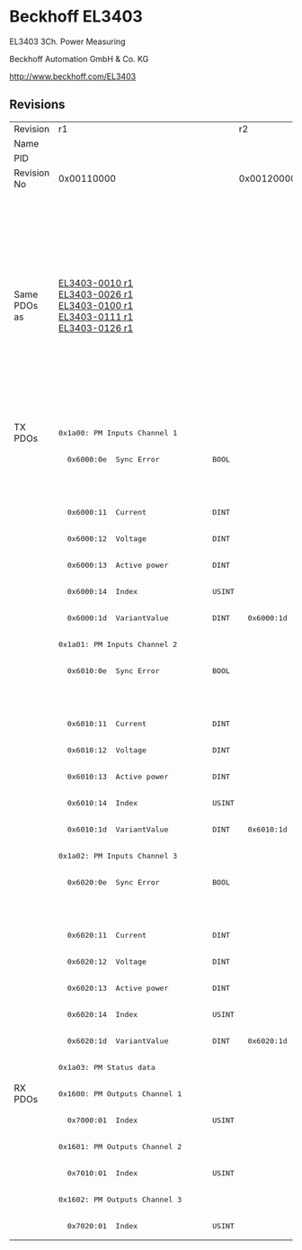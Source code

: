 # Beckhoff EL3403

EL3403 3Ch. Power Measuring

Beckhoff Automation GmbH & Co. KG

http://www.beckhoff.com/EL3403

## Revisions
<table>
<tr >
<td>Revision</td>
<td>r1</td>
<td>r2</td>
<td>r3</td>
<td>r4</td>
<td>r5</td>
<td>r6</td>
<td>r7</td>
</tr>
<tr >
<td>Name</td>
<td colspan=7 align="center">EL3403 3Ch. Power Measuring</td>
</tr>
<tr >
<td>PID</td>
<td colspan=7 align="center">0x0d4b3052</td>
</tr>
<tr >
<td>Revision No</td>
<td>0x00110000</td>
<td>0x00120000</td>
<td>0x00130000</td>
<td>0x00140000</td>
<td>0x00150000</td>
<td>0x00160000</td>
<td>0x00170000</td>
</tr>
<tr >
<td>Same PDOs as</td>
<td><a href="EL3403-0010">EL3403-0010 r1</a><br/><a href="EL3403-0026">EL3403-0026 r1</a><br/><a href="EL3403-0100">EL3403-0100 r1</a><br/><a href="EL3403-0111">EL3403-0111 r1</a><br/><a href="EL3403-0126">EL3403-0126 r1</a></td>
<td colspan=4 align="center"><a href="EL3403-0010">EL3403-0010 r2</a><br/><a href="EL3403-0010">EL3403-0010 r3</a><br/><a href="EL3403-0010">EL3403-0010 r4</a><br/><a href="EL3403-0010">EL3403-0010 r5</a><br/><a href="EL3403-0026">EL3403-0026 r2</a><br/><a href="EL3403-0026">EL3403-0026 r3</a><br/><a href="EL3403-0026">EL3403-0026 r4</a><br/><a href="EL3403-0026">EL3403-0026 r5</a><br/><a href="EL3403-0100">EL3403-0100 r2</a><br/><a href="EL3403-0100">EL3403-0100 r3</a><br/><a href="EL3403-0100">EL3403-0100 r4</a><br/><a href="EL3403-0100">EL3403-0100 r5</a><br/><a href="EL3403-0111">EL3403-0111 r2</a><br/><a href="EL3403-0111">EL3403-0111 r3</a><br/><a href="EL3403-0111">EL3403-0111 r4</a><br/><a href="EL3403-0111">EL3403-0111 r5</a><br/><a href="EL3403-0126">EL3403-0126 r2</a><br/><a href="EL3403-0126">EL3403-0126 r3</a><br/><a href="EL3403-0126">EL3403-0126 r4</a><br/><a href="EL3403-0126">EL3403-0126 r5</a></td>
<td colspan=2 align="center"><a href="EL3403-0010">EL3403-0010 r6</a><br/><a href="EL3403-0010">EL3403-0010 r7</a><br/><a href="EL3403-0010">EL3403-0010 r8</a><br/><a href="EL3403-0026">EL3403-0026 r6</a><br/><a href="EL3403-0026">EL3403-0026 r7</a><br/><a href="EL3403-0026">EL3403-0026 r8</a><br/><a href="EL3403-0100">EL3403-0100 r6</a><br/><a href="EL3403-0100">EL3403-0100 r7</a><br/><a href="EL3403-0100">EL3403-0100 r8</a><br/><a href="EL3403-0111">EL3403-0111 r6</a><br/><a href="EL3403-0111">EL3403-0111 r7</a><br/><a href="EL3403-0111">EL3403-0111 r8</a><br/><a href="EL3403-0126">EL3403-0126 r6</a><br/><a href="EL3403-0126">EL3403-0126 r7</a><br/><a href="EL3403-0126">EL3403-0126 r8</a><br/><a href="EL3403-0333">EL3403-0333 r7</a><br/><a href="EL3403-0333">EL3403-0333 r8</a></td>
</tr>
<tr class="txpdo pdosection">
<td rowspan=25 valign=top>TX PDOs</td>
<td colspan=7 align="left"><pre>0x1a00: PM Inputs Channel 1</pre></td>
<td></td>
</tr>
<tr class="txpdo">
<td colspan=5 align="left"><pre>  0x6000:0e  Sync Error            BOOL</pre></td>
<td colspan=2 align="left"></td>
</tr>
<tr class="txpdo">
<td colspan=5 align="left"></td>
<td colspan=2 align="left"><pre>  0x6000:10  TxPDO Toggle          BOOL</pre></td>
</tr>
<tr class="txpdo">
<td colspan=7 align="left"><pre>  0x6000:11  Current               DINT</pre></td>
</tr>
<tr class="txpdo">
<td colspan=7 align="left"><pre>  0x6000:12  Voltage               DINT</pre></td>
</tr>
<tr class="txpdo">
<td colspan=7 align="left"><pre>  0x6000:13  Active power          DINT</pre></td>
</tr>
<tr class="txpdo">
<td colspan=7 align="left"><pre>  0x6000:14  Index                 USINT</pre></td>
</tr>
<tr class="txpdo">
<td><pre>  0x6000:1d  VariantValue          DINT</pre></td>
<td colspan=6 align="left"><pre>  0x6000:1d  Variant value         DINT</pre></td>
</tr>
<tr class="txpdo pdosection">
<td colspan=7 align="left"><pre>0x1a01: PM Inputs Channel 2</pre></td>
</tr>
<tr class="txpdo">
<td colspan=5 align="left"><pre>  0x6010:0e  Sync Error            BOOL</pre></td>
<td colspan=2 align="left"></td>
</tr>
<tr class="txpdo">
<td colspan=5 align="left"></td>
<td colspan=2 align="left"><pre>  0x6010:10  TxPDO Toggle          BOOL</pre></td>
</tr>
<tr class="txpdo">
<td colspan=7 align="left"><pre>  0x6010:11  Current               DINT</pre></td>
</tr>
<tr class="txpdo">
<td colspan=7 align="left"><pre>  0x6010:12  Voltage               DINT</pre></td>
</tr>
<tr class="txpdo">
<td colspan=7 align="left"><pre>  0x6010:13  Active power          DINT</pre></td>
</tr>
<tr class="txpdo">
<td colspan=7 align="left"><pre>  0x6010:14  Index                 USINT</pre></td>
</tr>
<tr class="txpdo">
<td><pre>  0x6010:1d  VariantValue          DINT</pre></td>
<td colspan=6 align="left"><pre>  0x6010:1d  Variant value         DINT</pre></td>
</tr>
<tr class="txpdo pdosection">
<td colspan=7 align="left"><pre>0x1a02: PM Inputs Channel 3</pre></td>
</tr>
<tr class="txpdo">
<td colspan=5 align="left"><pre>  0x6020:0e  Sync Error            BOOL</pre></td>
<td colspan=2 align="left"></td>
</tr>
<tr class="txpdo">
<td colspan=5 align="left"></td>
<td colspan=2 align="left"><pre>  0x6020:10  TxPDO Toggle          BOOL</pre></td>
</tr>
<tr class="txpdo">
<td colspan=7 align="left"><pre>  0x6020:11  Current               DINT</pre></td>
</tr>
<tr class="txpdo">
<td colspan=7 align="left"><pre>  0x6020:12  Voltage               DINT</pre></td>
</tr>
<tr class="txpdo">
<td colspan=7 align="left"><pre>  0x6020:13  Active power          DINT</pre></td>
</tr>
<tr class="txpdo">
<td colspan=7 align="left"><pre>  0x6020:14  Index                 USINT</pre></td>
</tr>
<tr class="txpdo">
<td><pre>  0x6020:1d  VariantValue          DINT</pre></td>
<td colspan=6 align="left"><pre>  0x6020:1d  Variant value         DINT</pre></td>
</tr>
<tr class="txpdo pdosection">
<td colspan=7 align="left"><pre>0x1a03: PM Status data</pre></td>
</tr>
<tr class="rxpdo pdosection">
<td rowspan=6 valign=top>RX PDOs</td>
<td colspan=7 align="left"><pre>0x1600: PM Outputs Channel 1</pre></td>
<td></td>
</tr>
<tr class="rxpdo">
<td colspan=7 align="left"><pre>  0x7000:01  Index                 USINT</pre></td>
</tr>
<tr class="rxpdo pdosection">
<td colspan=7 align="left"><pre>0x1601: PM Outputs Channel 2</pre></td>
</tr>
<tr class="rxpdo">
<td colspan=7 align="left"><pre>  0x7010:01  Index                 USINT</pre></td>
</tr>
<tr class="rxpdo pdosection">
<td colspan=7 align="left"><pre>0x1602: PM Outputs Channel 3</pre></td>
</tr>
<tr class="rxpdo">
<td colspan=7 align="left"><pre>  0x7020:01  Index                 USINT</pre></td>
</tr>
</table>
